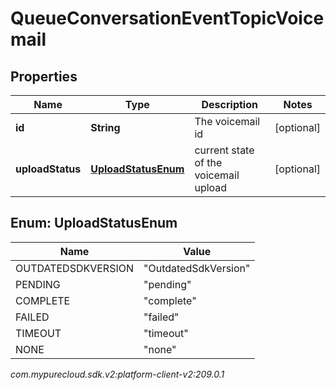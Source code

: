# QueueConversationEventTopicVoicemail


## Properties

| Name | Type | Description | Notes |
| ------------ | ------------- | ------------- | ------------- |
| **id** | **String** | The voicemail id |  [optional] |
| **uploadStatus** | [**UploadStatusEnum**](#Enum--UploadStatusEnum) | current state of the voicemail upload |  [optional] |


## Enum: UploadStatusEnum

| Name | Value |
| ---- | ----- |
| OUTDATEDSDKVERSION | &quot;OutdatedSdkVersion&quot; | 
| PENDING | &quot;pending&quot; | 
| COMPLETE | &quot;complete&quot; | 
| FAILED | &quot;failed&quot; | 
| TIMEOUT | &quot;timeout&quot; | 
| NONE | &quot;none&quot; | 




_com.mypurecloud.sdk.v2:platform-client-v2:209.0.1_
